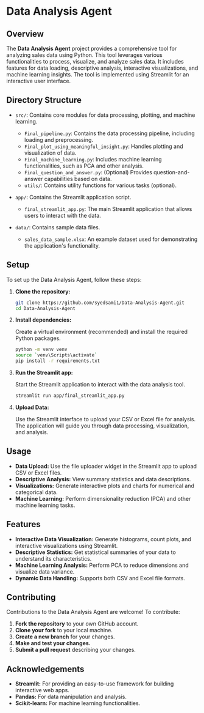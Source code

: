 # Data Analysis Agent

## Overview

The **Data Analysis Agent** project provides a comprehensive tool for analyzing sales data using Python. This tool leverages various functionalities to process, visualize, and analyze sales data. It includes features for data loading, descriptive analysis, interactive visualizations, and machine learning insights. The tool is implemented using Streamlit for an interactive user interface.

## Directory Structure

- `src/`: Contains core modules for data processing, plotting, and machine learning.
  - `Final_pipeline.py`: Contains the data processing pipeline, including loading and preprocessing.
  - `Final_plot_using_meaningful_insight.py`: Handles plotting and visualization of data.
  - `Final_machine_learning.py`: Includes machine learning functionalities, such as PCA and other analysis.
  - `Final_question_and_answer.py`: (Optional) Provides question-and-answer capabilities based on data.
  - `utils/`: Contains utility functions for various tasks (optional).
  
- `app/`: Contains the Streamlit application script.
  - `final_streamlit_app.py`: The main Streamlit application that allows users to interact with the data.

- `data/`: Contains sample data files.
  - `sales_data_sample.xlsx`: An example dataset used for demonstrating the application's functionality.

## Setup

To set up the Data Analysis Agent, follow these steps:

1. **Clone the repository:**

   ```bash
   git clone https://github.com/syedsami1/Data-Analysis-Agent.git
   cd Data-Analysis-Agent
   ```

2. **Install dependencies:**

   Create a virtual environment (recommended) and install the required Python packages.

   ```bash
   python -m venv venv
   source `venv\Scripts\activate`
   pip install -r requirements.txt
   ```

3. **Run the Streamlit app:**

   Start the Streamlit application to interact with the data analysis tool.

   ```bash
   streamlit run app/final_streamlit_app.py
   ```

4. **Upload Data:**

   Use the Streamlit interface to upload your CSV or Excel file for analysis. The application will guide you through data processing, visualization, and analysis.

## Usage

- **Data Upload:** Use the file uploader widget in the Streamlit app to upload CSV or Excel files.
- **Descriptive Analysis:** View summary statistics and data descriptions.
- **Visualizations:** Generate interactive plots and charts for numerical and categorical data.
- **Machine Learning:** Perform dimensionality reduction (PCA) and other machine learning tasks.

## Features

- **Interactive Data Visualization:** Generate histograms, count plots, and interactive visualizations using Streamlit.
- **Descriptive Statistics:** Get statistical summaries of your data to understand its characteristics.
- **Machine Learning Analysis:** Perform PCA to reduce dimensions and visualize data variance.
- **Dynamic Data Handling:** Supports both CSV and Excel file formats.

## Contributing

Contributions to the Data Analysis Agent are welcome! To contribute:

1. **Fork the repository** to your own GitHub account.
2. **Clone your fork** to your local machine.
3. **Create a new branch** for your changes.
4. **Make and test your changes.**
5. **Submit a pull request** describing your changes.


## Acknowledgements

- **Streamlit:** For providing an easy-to-use framework for building interactive web apps.
- **Pandas:** For data manipulation and analysis.
- **Scikit-learn:** For machine learning functionalities.
